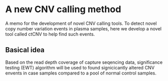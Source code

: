 # A new CNV calling method
  A memo for the development of novel CNV calling tools. To detect novel copy number variation events in plasma samples, here we develop a novel tool called ctCNV to help find such events.

## Basical idea
  Based on the read depth coverage of capture seqencing data, significance testing (EWT) algorithm will be used to found signicicantly altered CNV envents in case samples compared to a pool of normal control samples. 
